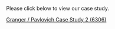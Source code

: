 <p>Please click below to view our case study.</p>
<a href="https://s3-us-west-2.amazonaws.com/mpavlovich-6306/GP_6306_CaseStudy2.html">Granger / Pavlovich Case Study 2 (6306)</a>